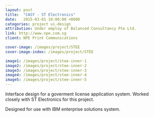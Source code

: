 ```yaml
---
layout: post
title:  "CASY - ST Electronics"
date:   2015-03-01 10:00:00 +0800
categories: project ui-design
attribution: Under employ of Balanced Consultancy Pte Ltd.
link: http://www.npe.com.sg
client: NPE Print Communications

cover-image: /images/project/STEE
cover-image-index: /images/project/STEE

image1: /images/project/stee-inner-1
image2: /images/project/stee-inner-2
image3: /images/project/stee-inner-3
image4: /images/project/stee-inner-4
image5: /images/project/stee-inner-5
---
```


Interface design for a goverment license application system. Worked closely with ST Electronics for this project.

Designed for use with IBM enterprise solutions system.